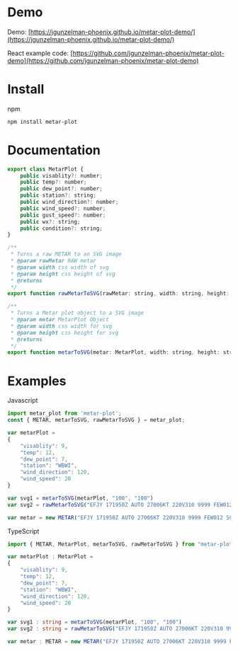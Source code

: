 # Demo

Demo: [https://jgunzelman-phoenix.github.io/metar-plot-demo/](https://jgunzelman-phoenix.github.io/metar-plot-demo/)

React example code: [https://github.com/jgunzelman-phoenix/metar-plot-demo](https://github.com/jgunzelman-phoenix/metar-plot-demo)

# Install
npm 

```sh
npm install metar-plot
```

# Documentation

```javascript
export class MetarPlot {
    public visablity?: number;
    public temp?: number;
    public dew_point?: number;
    public station?: string;
    public wind_direction?: number;
    public wind_speed?: number;
    public gust_speed?: number;
    public wx?: string;
    public condition?: string;
}

/**
 * Turns a raw METAR to an SVG image
 * @param rawMetar RAW metar
 * @param width css width of svg
 * @param height css height of svg
 * @returns 
 */
export function rawMetarToSVG(rawMetar: string, width: string, height: string) : string {}

/**
 * Turns a Metar plot object to a SVG image
 * @param metar MetarPlot Object
 * @param width css width for svg
 * @param height css height for svg
 * @returns 
 */
export function metarToSVG(metar: MetarPlot, width: string, height: string) : string {}

```

# Examples

Javascript
```javascript
import metar_plot from 'metar-plot';
const { METAR, metarToSVG, rawMetarToSVG } = metar_plot;

var metarPlot = 
{
    "visablity": 9,
    "temp": 12,
    "dew_point": 7,
    "station": "WBWI",
    "wind_direction": 120,
    "wind_speed": 20
}

var svg1 = metarToSVG(metarPlot, "100", "100")
var svg2 = rawMetarToSVG("EFJY 171950Z AUTO 27006KT 220V310 9999 FEW012 SCT015 BKN060 13/12 Q1006", "100", "100")

var metar = new METAR("EFJY 171950Z AUTO 27006KT 220V310 9999 FEW012 SCT015 BKN060 13/12 Q1006")
```

TypeScript

```typescript
import { METAR, MetarPlot, metarToSVG, rawMetarToSVG } from "metar-plot"

var metarPlot : MetarPlot = 
{
    "visablity": 9,
    "temp": 12,
    "dew_point": 7,
    "station": "WBWI",
    "wind_direction": 120,
    "wind_speed": 20
}

var svg1 : string = metarToSVG(metarPlot, "100", "100")
var svg2 : string = rawMetarToSVG("EFJY 171950Z AUTO 27006KT 220V310 9999 FEW012 SCT015 BKN060 13/12 Q1006", "100", "100")

var metar : METAR = new METAR("EFJY 171950Z AUTO 27006KT 220V310 9999 FEW012 SCT015 BKN060 13/12 Q1006")
```